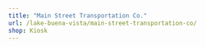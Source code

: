 ```yaml
---
title: "Main Street Transportation Co."
url: /lake-buena-vista/main-street-transportation-co/
shop: Kiosk
---
```

